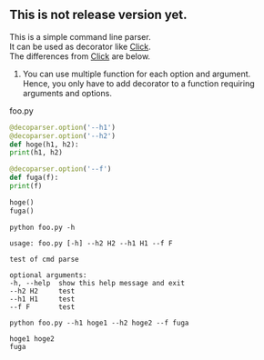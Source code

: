 ## This is not release version yet.

This is a simple command line parser.  
It can be used as decorator like [Click][].  
The differences from [Click][] are below.  


1. You can use multiple function for each option and argument.  
Hence, you only have to add decorator to a function requiring arguments and options.  

  foo.py
  ```python
@decoparser.option('--h1')
@decoparser.option('--h2')
def hoge(h1, h2):
  print(h1, h2)

@decoparser.option('--f')
def fuga(f):
  print(f)

hoge()
fuga()
```
  `python foo.py -h`
  ```
usage: foo.py [-h] --h2 H2 --h1 H1 --f F

test of cmd parse

optional arguments:
  -h, --help  show this help message and exit
  --h2 H2     test
  --h1 H1     test
  --f F       test
```
`python foo.py --h1 hoge1 --h2 hoge2 --f fuga`
 ```
hoge1 hoge2
fuga
```



[Click]: http://click.pocoo.org/
